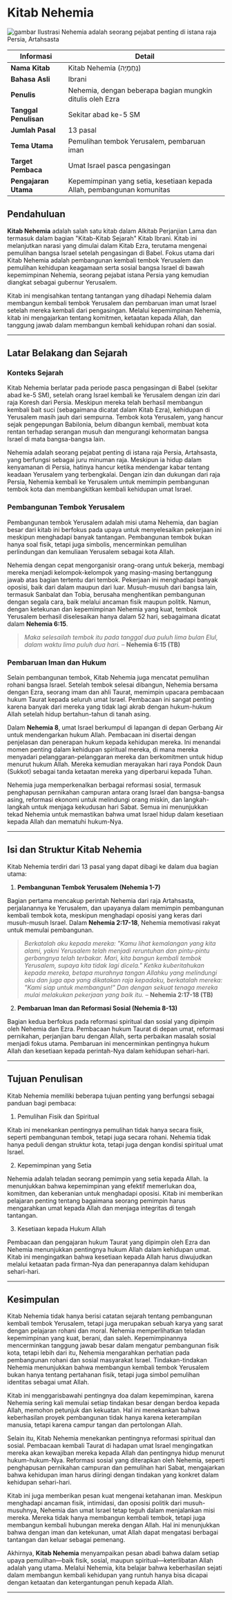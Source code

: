 # Kitab Nehemia

![gambar Ilustrasi Nehemia adalah seorang pejabat penting di istana raja Persia, Artahsasta](data/img/alkitab_kitab_nehemia.jpg)

| **Informasi** | **Detail** |
|---|---|
| **Nama Kitab** | Kitab Nehemia (נְחֶמְיָה) |
| **Bahasa Asli** | Ibrani |
| **Penulis** | Nehemia, dengan beberapa bagian mungkin ditulis oleh Ezra |
| **Tanggal Penulisan** | Sekitar abad ke-5 SM |
| **Jumlah Pasal** | 13 pasal |
| **Tema Utama** | Pemulihan tembok Yerusalem, pembaruan iman       |
| **Target Pembaca** | Umat Israel pasca pengasingan |
| **Pengajaran Utama** | Kepemimpinan yang setia, kesetiaan kepada Allah, pembangunan komunitas |

## Pendahuluan

**Kitab Nehemia** adalah salah satu kitab dalam Alkitab Perjanjian Lama dan termasuk dalam bagian "Kitab-Kitab Sejarah" Kitab Ibrani. Kitab ini melanjutkan narasi yang dimulai dalam Kitab Ezra, terutama mengenai pemulihan bangsa Israel setelah pengasingan di Babel. Fokus utama dari Kitab Nehemia adalah pembangunan kembali tembok Yerusalem dan pemulihan kehidupan keagamaan serta sosial bangsa Israel di bawah kepemimpinan Nehemia, seorang pejabat istana Persia yang kemudian diangkat sebagai gubernur Yerusalem.

Kitab ini mengisahkan tentang tantangan yang dihadapi Nehemia dalam membangun kembali tembok Yerusalem dan pembaruan iman umat Israel setelah mereka kembali dari pengasingan. Melalui kepemimpinan Nehemia, kitab ini mengajarkan tentang komitmen, ketaatan kepada Allah, dan tanggung jawab dalam membangun kembali kehidupan rohani dan sosial.

---

## Latar Belakang dan Sejarah

### Konteks Sejarah

Kitab Nehemia berlatar pada periode pasca pengasingan di Babel (sekitar abad ke-5 SM), setelah orang Israel kembali ke Yerusalem dengan izin dari raja Koresh dari Persia. Meskipun mereka telah berhasil membangun kembali bait suci (sebagaimana dicatat dalam Kitab Ezra), kehidupan di Yerusalem masih jauh dari sempurna. Tembok kota Yerusalem, yang hancur sejak pengepungan Babilonia, belum dibangun kembali, membuat kota rentan terhadap serangan musuh dan mengurangi kehormatan bangsa Israel di mata bangsa-bangsa lain.

Nehemia adalah seorang pejabat penting di istana raja Persia, Artahsasta, yang berfungsi sebagai juru minuman raja. Meskipun ia hidup dalam kenyamanan di Persia, hatinya hancur ketika mendengar kabar tentang keadaan Yerusalem yang terbengkalai. Dengan izin dan dukungan dari raja Persia, Nehemia kembali ke Yerusalem untuk memimpin pembangunan tembok kota dan membangkitkan kembali kehidupan umat Israel.

### Pembangunan Tembok Yerusalem

Pembangunan tembok Yerusalem adalah misi utama Nehemia, dan bagian besar dari kitab ini berfokus pada upaya untuk menyelesaikan pekerjaan ini meskipun menghadapi banyak tantangan. Pembangunan tembok bukan hanya soal fisik, tetapi juga simbolis, mencerminkan pemulihan perlindungan dan kemuliaan Yerusalem sebagai kota Allah.

Nehemia dengan cepat mengorganisir orang-orang untuk bekerja, membagi mereka menjadi kelompok-kelompok yang masing-masing bertanggung jawab atas bagian tertentu dari tembok. Pekerjaan ini menghadapi banyak oposisi, baik dari dalam maupun dari luar. Musuh-musuh dari bangsa lain, termasuk Sanbalat dan Tobia, berusaha menghentikan pembangunan dengan segala cara, baik melalui ancaman fisik maupun politik. Namun, dengan ketekunan dan kepemimpinan Nehemia yang kuat, tembok Yerusalem berhasil diselesaikan hanya dalam 52 hari, sebagaimana dicatat dalam **Nehemia 6:15**.

> *Maka selesailah tembok itu pada tanggal dua puluh lima bulan Elul, dalam waktu lima puluh dua hari.*
> – **Nehemia 6:15 (TB)**

### Pembaruan Iman dan Hukum

Selain pembangunan tembok, Kitab Nehemia juga mencatat pemulihan rohani bangsa Israel. Setelah tembok selesai dibangun, Nehemia bersama dengan Ezra, seorang imam dan ahli Taurat, memimpin upacara pembacaan hukum Taurat kepada seluruh umat Israel. Pembacaan ini sangat penting karena banyak dari mereka yang tidak lagi akrab dengan hukum-hukum Allah setelah hidup bertahun-tahun di tanah asing.

Dalam **Nehemia 8**, umat Israel berkumpul di lapangan di depan Gerbang Air untuk mendengarkan hukum Allah. Pembacaan ini disertai dengan penjelasan dan penerapan hukum kepada kehidupan mereka. Ini menandai momen penting dalam kehidupan spiritual mereka, di mana mereka menyadari pelanggaran-pelanggaran mereka dan berkomitmen untuk hidup menurut hukum Allah. Mereka kemudian merayakan hari raya Pondok Daun (Sukkot) sebagai tanda ketaatan mereka yang diperbarui kepada Tuhan.

Nehemia juga memperkenalkan berbagai reformasi sosial, termasuk penghapusan pernikahan campuran antara orang Israel dan bangsa-bangsa asing, reformasi ekonomi untuk melindungi orang miskin, dan langkah-langkah untuk menjaga kekudusan hari Sabat. Semua ini menunjukkan tekad Nehemia untuk memastikan bahwa umat Israel hidup dalam kesetiaan kepada Allah dan mematuhi hukum-Nya.

---

## Isi dan Struktur Kitab Nehemia

Kitab Nehemia terdiri dari 13 pasal yang dapat dibagi ke dalam dua bagian utama:

1. **Pembangunan Tembok Yerusalem (Nehemia 1-7)**  

Bagian pertama mencakup perintah Nehemia dari raja Artahsasta, perjalanannya ke Yerusalem, dan upayanya dalam memimpin pembangunan kembali tembok kota, meskipun menghadapi oposisi yang keras dari musuh-musuh Israel. Dalam **Nehemia 2:17-18**, Nehemia memotivasi rakyat untuk memulai pembangunan.

> *Berkatalah aku kepada mereka: "Kamu lihat kemalangan yang kita alami, yakni Yerusalem telah menjadi reruntuhan dan pintu-pintu gerbangnya telah terbakar. Mari, kita bangun kembali tembok Yerusalem, supaya kita tidak lagi dicela." Ketika kuberitahukan kepada mereka, betapa murahnya tangan Allahku yang melindungi aku dan juga apa yang dikatakan raja kepadaku, berkatalah mereka: "Kami siap untuk membangun!" Dan dengan sekuat tenaga mereka mulai melakukan pekerjaan yang baik itu.*
> – **Nehemia 2:17-18 (TB)**

2. **Pembaruan Iman dan Reformasi Sosial (Nehemia 8-13)**  

Bagian kedua berfokus pada reformasi spiritual dan sosial yang dipimpin oleh Nehemia dan Ezra. Pembacaan hukum Taurat di depan umat, reformasi pernikahan, perjanjian baru dengan Allah, serta perbaikan masalah sosial menjadi fokus utama. Pembaruan ini mencerminkan pentingnya hukum Allah dan kesetiaan kepada perintah-Nya dalam kehidupan sehari-hari.

---

## Tujuan Penulisan

Kitab Nehemia memiliki beberapa tujuan penting yang berfungsi sebagai panduan bagi pembaca:

1. Pemulihan Fisik dan Spiritual

Kitab ini menekankan pentingnya pemulihan tidak hanya secara fisik, seperti pembangunan tembok, tetapi juga secara rohani. Nehemia tidak hanya peduli dengan struktur kota, tetapi juga dengan kondisi spiritual umat Israel.

2. Kepemimpinan yang Setia

Nehemia adalah teladan seorang pemimpin yang setia kepada Allah. Ia menunjukkan bahwa kepemimpinan yang efektif memerlukan doa, komitmen, dan keberanian untuk menghadapi oposisi. Kitab ini memberikan pelajaran penting tentang bagaimana seorang pemimpin harus mengarahkan umat kepada Allah dan menjaga integritas di tengah tantangan.

3. Kesetiaan kepada Hukum Allah

Pembacaan dan pengajaran hukum Taurat yang dipimpin oleh Ezra dan Nehemia menunjukkan pentingnya hukum Allah dalam kehidupan umat. Kitab ini mengingatkan bahwa kesetiaan kepada Allah harus diwujudkan melalui ketaatan pada firman-Nya dan penerapannya dalam kehidupan sehari-hari.

---

## Kesimpulan

Kitab Nehemia tidak hanya berisi catatan sejarah tentang pembangunan kembali tembok Yerusalem, tetapi juga merupakan sebuah karya yang sarat dengan pelajaran rohani dan moral. Nehemia memperlihatkan teladan kepemimpinan yang kuat, berani, dan saleh. Kepemimpinannya mencerminkan tanggung jawab besar dalam mengatur pembangunan fisik kota, tetapi lebih dari itu, Nehemia mengarahkan perhatian pada pembangunan rohani dan sosial masyarakat Israel. Tindakan-tindakan Nehemia menunjukkan bahwa membangun kembali tembok Yerusalem bukan hanya tentang pertahanan fisik, tetapi juga simbol pemulihan identitas sebagai umat Allah.

Kitab ini menggarisbawahi pentingnya doa dalam kepemimpinan, karena Nehemia sering kali memulai setiap tindakan besar dengan berdoa kepada Allah, memohon petunjuk dan kekuatan. Hal ini menekankan bahwa keberhasilan proyek pembangunan tidak hanya karena keterampilan manusia, tetapi karena campur tangan dan pertolongan Allah.

Selain itu, Kitab Nehemia menekankan pentingnya reformasi spiritual dan sosial. Pembacaan kembali Taurat di hadapan umat Israel mengingatkan mereka akan kewajiban mereka kepada Allah dan pentingnya hidup menurut hukum-hukum-Nya. Reformasi sosial yang diterapkan oleh Nehemia, seperti penghapusan pernikahan campuran dan pemulihan hari Sabat, mengajarkan bahwa kehidupan iman harus diiringi dengan tindakan yang konkret dalam kehidupan sehari-hari.

Kitab ini juga memberikan pesan kuat mengenai ketahanan iman. Meskipun menghadapi ancaman fisik, intimidasi, dan oposisi politik dari musuh-musuhnya, Nehemia dan umat Israel tetap teguh dalam menjalankan misi mereka. Mereka tidak hanya membangun kembali tembok, tetapi juga membangun kembali hubungan mereka dengan Allah. Hal ini menunjukkan bahwa dengan iman dan ketekunan, umat Allah dapat mengatasi berbagai tantangan dan keluar sebagai pemenang.

Akhirnya, **Kitab Nehemia** menyampaikan pesan abadi bahwa dalam setiap upaya pemulihan—baik fisik, sosial, maupun spiritual—keterlibatan Allah adalah yang utama. Melalui Nehemia, kita belajar bahwa keberhasilan sejati dalam membangun kembali kehidupan yang runtuh hanya bisa dicapai dengan ketaatan dan ketergantungan penuh kepada Allah.

---
